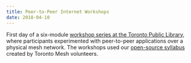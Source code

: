 ```yaml
---
title: Peer-to-Peer Internet Workshops
date: 2018-04-10
---
```

First day of a six-module [workshop series at the Toronto Public Library](https://tomesh.net/peer-to-peer-internet/), where participants experimented with peer-to-peer applications over a physical mesh network. The workshops used our [open-source syllabus](https://github.com/tomeshnet/p2p-internet-workshop) created by Toronto Mesh volunteers.
